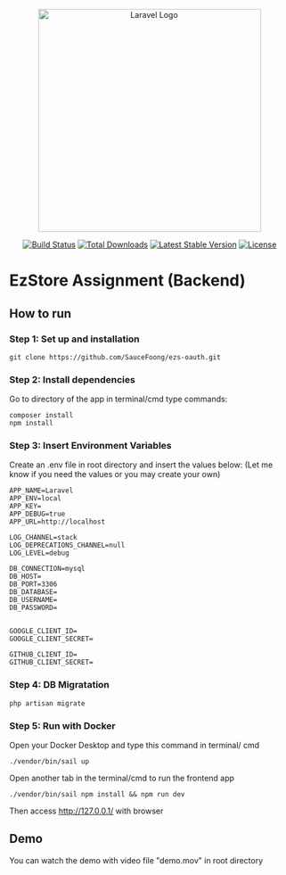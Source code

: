 <p align="center"><a href="https://laravel.com" target="_blank"><img src="https://raw.githubusercontent.com/laravel/art/master/logo-lockup/5%20SVG/2%20CMYK/1%20Full%20Color/laravel-logolockup-cmyk-red.svg" width="400" alt="Laravel Logo"></a></p>

<p align="center">
<a href="https://travis-ci.org/laravel/framework"><img src="https://travis-ci.org/laravel/framework.svg" alt="Build Status"></a>
<a href="https://packagist.org/packages/laravel/framework"><img src="https://img.shields.io/packagist/dt/laravel/framework" alt="Total Downloads"></a>
<a href="https://packagist.org/packages/laravel/framework"><img src="https://img.shields.io/packagist/v/laravel/framework" alt="Latest Stable Version"></a>
<a href="https://packagist.org/packages/laravel/framework"><img src="https://img.shields.io/packagist/l/laravel/framework" alt="License"></a>
</p>

# EzStore Assignment (Backend)

## How to run

### Step 1: Set up and installation

```
git clone https://github.com/SauceFoong/ezs-oauth.git
```

### Step 2: Install dependencies

Go to directory of the app in terminal/cmd type commands:

```
composer install
npm install
```

### Step 3: Insert Environment Variables

Create an .env file in root directory and insert the values below:
(Let me know if you need the values or you may create your own)

```
APP_NAME=Laravel
APP_ENV=local
APP_KEY=
APP_DEBUG=true
APP_URL=http://localhost

LOG_CHANNEL=stack
LOG_DEPRECATIONS_CHANNEL=null
LOG_LEVEL=debug

DB_CONNECTION=mysql
DB_HOST=
DB_PORT=3306
DB_DATABASE=
DB_USERNAME=
DB_PASSWORD=


GOOGLE_CLIENT_ID=
GOOGLE_CLIENT_SECRET=

GITHUB_CLIENT_ID=
GITHUB_CLIENT_SECRET=

```

### Step 4: DB Migratation

```
php artisan migrate
```

### Step 5: Run with Docker

Open your Docker Desktop and type this command in terminal/ cmd

```
./vendor/bin/sail up
```

Open another tab in the terminal/cmd to run the frontend app

```
./vendor/bin/sail npm install && npm run dev
```

Then access http://127.0.0.1/ with browser

## Demo

You can watch the demo with video file "demo.mov" in root directory
